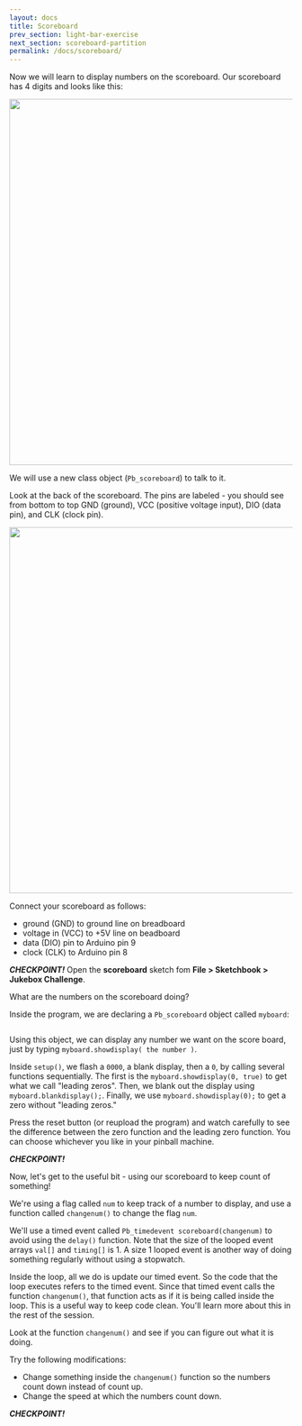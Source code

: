```yaml
---
layout: docs
title: Scoreboard
prev_section: light-bar-exercise
next_section: scoreboard-partition
permalink: /docs/scoreboard/
---
```


Now we will learn to display numbers on the scoreboard. Our scoreboard has 4 digits and looks like this: 

<img src="{{ site.baseurl }}/img/scoreboard-front.png" style="width: 650px"/>


We will use a new class object (```Pb_scoreboard```) to talk to it.

Look at the back of the scoreboard. The pins are labeled - you should see from bottom to top GND (ground), VCC (positive voltage input), DIO (data pin), and CLK (clock pin).

<img src="{{ site.baseurl }}/img/scoreboard-back.png" style="width: 650px"/>

Connect your scoreboard as follows:

- ground (GND) to ground line on breadboard
- voltage in (VCC) to +5V line on beadboard
- data (DIO) pin to Arduino pin 9
- clock (CLK) to Arduino pin 8

**_CHECKPOINT!_**
Open the **scoreboard** sketch fom **File > Sketchbook > Jukebox Challenge**.

What are the numbers on the scoreboard doing?

Inside the program, we are declaring a ```Pb_scoreboard``` object called ```myboard```:

```Pb_scoreboard myboard(clkpin, diopin);
```

Using this object, we can display any number we want on the score
board, just by typing ```myboard.showdisplay( the number )```. 

Inside ```setup()```, we flash a ```0000```, a blank display, then a ```0```, by calling several functions sequentially. The first is the ```myboard.showdisplay(0, true)``` to get what we call "leading zeros". Then, we blank out the display using ```myboard.blankdisplay();```. Finally, we use ```myboard.showdisplay(0);``` to get a zero without "leading zeros."

Press the reset button (or reupload the program) and watch carefully to see the difference between the zero function and the leading zero function. You can choose whichever you like in your pinball machine.

**_CHECKPOINT!_**

Now, let's get to the useful bit - using our scoreboard to keep count of something!

We're using a flag called ```num``` to keep track of a number to display, and use a function called ```changenum()``` to change the flag ```num```. 

We'll use a timed event called ```Pb_timedevent scoreboard(changenum)``` to avoid using the ```delay()``` function. Note that the size of the looped event arrays ```val[]``` and ```timing[]``` is 1. A size 1 looped event is another way of doing something regularly without using a stopwatch.

Inside the loop, all we do is update our timed event. So the code that the loop executes refers to the timed event. Since that timed event calls the function ```changenum()```, that function acts as if it is being called inside the loop. This is a useful way to keep code clean. You'll learn more about this in the rest of the session.

Look at the function ```changenum()``` and see if you can figure out what it is doing. 

Try the following modifications:

- Change something inside the ```changenum()``` function so the numbers count down instead of count up.
- Change the speed at which the numbers count down.

**_CHECKPOINT!_**


